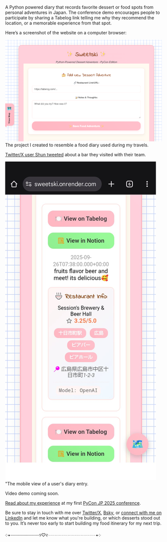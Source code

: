 A Python powered diary that records favorite dessert or food spots from personal adventures in Japan. 
The conference demo encourages people to participate by sharing a Tabelog link telling me why they recommend the location, or a memorable experience from that spot. 

Here’s a screenshot of the website on a computer browser:

![Photo of project website with pink colors and sparkles resembling a diary](/static/images/sweetskipage.png)
The project I created to resemble a food diary used during my travels.


[Twitter/X user Shun tweeted](https://x.com/shunsock/status/1971480933187690834) about a bar they visited with their team.

![Photo of user's submitted entry.](/static/images/mobiless.jpeg)
"The mobile view of a user's diary entry.

Video demo coming soon. 

[Read about my experience](https://launchdarkly.com/docs/blog/pyconjp-25-takeaways) at my first [PyCon JP 2025 conference](https://2025.pycon.jp/en).

Be sure to stay in touch with me over [Twitter/X](https://x.com/dianedotdev), [Bsky](https://bsky.app/profile/dianedotdev.bsky.social), or [connect with me on LinkedIn](https://www.linkedin.com/in/diane-phan/) and let me know what you're building, or which desserts stood out to you. It’s never too early to start building my food itinerary for my next trip. 

༶•┈┈┈┈┈┈┈┈┈┈┈୨♡୧┈┈┈┈┈┈┈┈┈┈┈•༶

